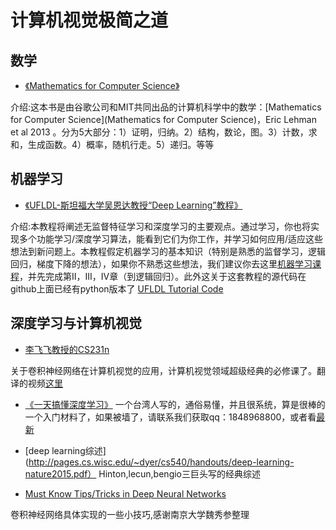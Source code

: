 计算机视觉极简之道
=======
数学
-----
- [《Mathematics for Computer Science》](https://ocw.mit.edu/courses/electrical-engineering-and-computer-science/6-042j-mathematics-for-computer-science-fall-2010/readings/MIT6_042JF10_notes.pdf)

介绍:这本书是由谷歌公司和MIT共同出品的计算机科学中的数学：[Mathematics for Computer Science](Mathematics for Computer Science)，Eric Lehman et al 2013 。分为5大部分：1）证明，归纳。2）结构，数论，图。3）计数，求和，生成函数。4）概率，随机行走。5）递归。等等


机器学习
-----
- [《UFLDL-斯坦福大学吴恩达教授“Deep Learning”教程》](http://deeplearning.stanford.edu/wiki/index.php/UFLDL_Tutorial)

介绍:本教程将阐述无监督特征学习和深度学习的主要观点。通过学习，你也将实现多个功能学习/深度学习算法，能看到它们为你工作，并学习如何应用/适应这些想法到新问题上。本教程假定机器学习的基本知识（特别是熟悉的监督学习，逻辑回归，梯度下降的想法），如果你不熟悉这些想法，我们建议你去这里[机器学习课程](http://openclassroom.stanford.edu/MainFolder/CoursePage.php?course=MachineLearning)，并先完成第II，III，IV章（到逻辑回归）。此外这关于这套教程的源代码在github上面已经有python版本了 [UFLDL Tutorial Code](https://github.com/jatinshah/ufldl_tutorial)


深度学习与计算机视觉
------

- [李飞飞教授的CS231n](http://cs231n.stanford.edu/)

关于卷积神经网络在计算机视觉的应用，计算机视觉领域超级经典的必修课了。翻译的视频[这里](http://study.163.com/course/courseMain.htm?courseId=1003223001)


- [《一天搞懂深度学习》](http://www.slideshare.net/tw_dsconf/ss-62245351?qid=108adce3-2c3d-4758-a830-95d0a57e46bc&v=&b=&from_search=3)
一个台湾人写的，通俗易懂，并且很系统，算是很棒的一个入门材料了，如果被墙了，请联系我们获取qq：1848968800，或者看[最新](http://speech.ee.ntu.edu.tw/~tlkagk/courses_MLDS17.html)




- [deep learning综述](http://pages.cs.wisc.edu/~dyer/cs540/handouts/deep-learning-nature2015.pdf）
Hinton,lecun,bengio三巨头写的经典综述














- [Must Know Tips/Tricks in Deep Neural Networks](http://lamda.nju.edu.cn/weixs/project/CNNTricks/CNNTricks.html)

卷积神经网络具体实现的一些小技巧,感谢南京大学魏秀参整理
